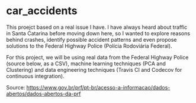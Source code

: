# car_accidents
This proejct based on a real issue I have. I have always heard about traffic in Santa Catarina before moving down here, so I wanted to explore reasons behind crashes, identify possible accident patterns and even propose solutions to the Federal Highway Police (Polícia Rodoviária Federal).

For this project, we will be using real data from the Federal Highway Police (source below, as a CSV), machine learning techniques (PCA and Clustering) and data engineering techniques (Travis CI and Codecov for continuous integration).

Source: https://www.gov.br/prf/pt-br/acesso-a-informacao/dados-abertos/dados-abertos-da-prf
